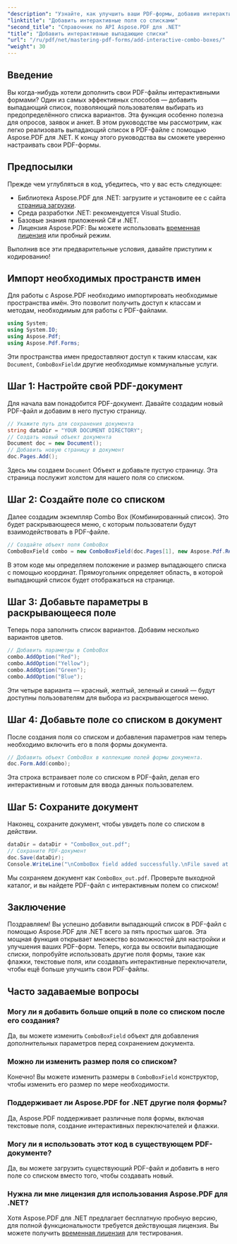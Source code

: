```yaml
---
"description": "Узнайте, как улучшить ваши PDF-формы, добавив интерактивные выпадающие списки с помощью Aspose.PDF для .NET. Это пошаговое руководство охватывает все этапы&#58; от настройки документа до сохранения PDF-файла с удобными раскрывающимися списками."
"linktitle": "Добавить интерактивные поля со списками"
"second_title": "Справочник по API Aspose.PDF для .NET"
"title": "Добавить интерактивные выпадающие списки"
"url": "/ru/pdf/net/mastering-pdf-forms/add-interactive-combo-boxes/"
"weight": 30
---
```


## Введение

Вы когда-нибудь хотели дополнить свои PDF-файлы интерактивными формами? Один из самых эффективных способов — добавить выпадающий список, позволяющий пользователям выбирать из предопределённого списка вариантов. Эта функция особенно полезна для опросов, заявок и анкет. В этом руководстве мы рассмотрим, как легко реализовать выпадающий список в PDF-файле с помощью Aspose.PDF для .NET. К концу этого руководства вы сможете уверенно настраивать свои PDF-формы.

## Предпосылки

Прежде чем углубляться в код, убедитесь, что у вас есть следующее:

- Библиотека Aspose.PDF для .NET: загрузите и установите ее с сайта [страница загрузки](https://releases.aspose.com/pdf/net/).
- Среда разработки .NET: рекомендуется Visual Studio.
- Базовые знания приложений C# и .NET.
- Лицензия Aspose.PDF: Вы можете использовать [временная лицензия](https://purchase.aspose.com/temporary-license/) или пробный режим.

Выполнив все эти предварительные условия, давайте приступим к кодированию!

## Импорт необходимых пространств имен

Для работы с Aspose.PDF необходимо импортировать необходимые пространства имён. Это позволит получить доступ к классам и методам, необходимым для работы с PDF-файлами.

```csharp
using System;
using System.IO;
using Aspose.Pdf;
using Aspose.Pdf.Forms;
```

Эти пространства имен предоставляют доступ к таким классам, как `Document`, `ComboBoxField`и другие необходимые коммунальные услуги.

## Шаг 1: Настройте свой PDF-документ

Для начала вам понадобится PDF-документ. Давайте создадим новый PDF-файл и добавим в него пустую страницу.

```csharp
// Укажите путь для сохранения документа
string dataDir = "YOUR DOCUMENT DIRECTORY";
// Создать новый объект документа
Document doc = new Document();
// Добавить новую страницу в документ
doc.Pages.Add();
```

Здесь мы создаем `Document` Объект и добавьте пустую страницу. Эта страница послужит холстом для нашего поля со списком.

## Шаг 2: Создайте поле со списком

Далее создадим экземпляр Combo Box (Комбинированный список). Это будет раскрывающееся меню, с которым пользователи будут взаимодействовать в PDF-файле.

```csharp
// Создайте объект поля ComboBox
ComboBoxField combo = new ComboBoxField(doc.Pages[1], new Aspose.Pdf.Rectangle(100, 600, 150, 616));
```

В этом коде мы определяем положение и размер выпадающего списка с помощью координат. Прямоугольник определяет область, в которой выпадающий список будет отображаться на странице.

## Шаг 3: Добавьте параметры в раскрывающееся поле

Теперь пора заполнить список вариантов. Добавим несколько вариантов цветов.

```csharp
// Добавить параметры в ComboBox
combo.AddOption("Red");
combo.AddOption("Yellow");
combo.AddOption("Green");
combo.AddOption("Blue");
```

Эти четыре варианта — красный, желтый, зеленый и синий — будут доступны пользователям для выбора из раскрывающегося меню.

## Шаг 4: Добавьте поле со списком в документ

После создания поля со списком и добавления параметров нам теперь необходимо включить его в поля формы документа.

```csharp
// Добавить объект ComboBox в коллекцию полей формы документа.
doc.Form.Add(combo);
```

Эта строка встраивает поле со списком в PDF-файл, делая его интерактивным и готовым для ввода данных пользователем.

## Шаг 5: Сохраните документ

Наконец, сохраните документ, чтобы увидеть поле со списком в действии.

```csharp
dataDir = dataDir + "ComboBox_out.pdf";
// Сохраните PDF-документ
doc.Save(dataDir);
Console.WriteLine("\nComboBox field added successfully.\nFile saved at " + dataDir);
```

Мы сохраняем документ как `ComboBox_out.pdf`. Проверьте выходной каталог, и вы найдете PDF-файл с интерактивным полем со списком!

## Заключение

Поздравляем! Вы успешно добавили выпадающий список в PDF-файл с помощью Aspose.PDF для .NET всего за пять простых шагов. Эта мощная функция открывает множество возможностей для настройки и улучшения ваших PDF-форм. Теперь, когда вы освоили выпадающие списки, попробуйте использовать другие поля формы, такие как флажки, текстовые поля, или создавать интерактивные переключатели, чтобы ещё больше улучшить свои PDF-файлы.

## Часто задаваемые вопросы

### Могу ли я добавить больше опций в поле со списком после его создания?
Да, вы можете изменить `ComboBoxField` объект для добавления дополнительных параметров перед сохранением документа.

### Можно ли изменить размер поля со списком?
Конечно! Вы можете изменить размеры в `ComboBoxField` конструктор, чтобы изменить его размер по мере необходимости.

### Поддерживает ли Aspose.PDF for .NET другие поля формы?
Да, Aspose.PDF поддерживает различные поля формы, включая текстовые поля, создание интерактивных переключателей и флажки.

### Могу ли я использовать этот код в существующем PDF-документе?
Да, вы можете загрузить существующий PDF-файл и добавить в него поле со списком вместо того, чтобы создавать новый.

### Нужна ли мне лицензия для использования Aspose.PDF для .NET?
Хотя Aspose.PDF для .NET предлагает бесплатную пробную версию, для полной функциональности требуется действующая лицензия. Вы можете получить [временная лицензия](https://purchase.aspose.com/temporary-license/) для тестирования.